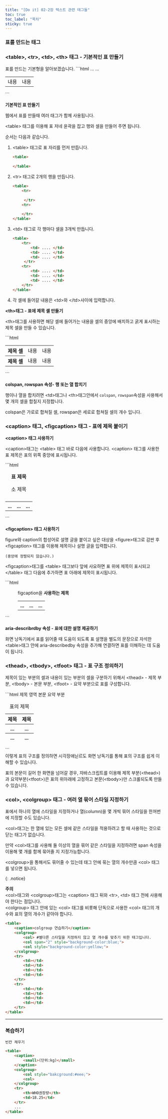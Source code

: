 ```yaml
---
title: "[Do it] 02-2장 텍스트 관련 태그들"
toc: true
toc_label: "목차"
sticky: true
---
```


### 표를 만드는 태그

### \<table>, \<tr>, \<td>, \<th> 태그 - 기본적인 표 만들기

<div class="notice" markdown="1">
표를 만드는 기본형을 알아보겠습니다.
```html
<table>
    <tr>
        <td>내용</td>
        <td>내용</td>
        ...
    </tr>
    ...
</table>
```
</div>

**기본적인 표 만들기**

웹에서 표를 만들때 여러 태그가 함께 사용됩니다. 

\<table> 태그를 이용해 표 저네 윤곽을 잡고 행와 셀을 만들어 주면 됩니다.

순서는 다음과 같습니다.

1. \<table> 태그로 표 자리를 먼저 만듭니다.

   ```html
   <table>
       
   </table>
   ```

2. \<tr> 태그로 2개의 행을 만듭니다.

   ```html
   <table>
       <tr>
       
      	</tr>
       <tr>
       
       </tr>
   </table>
   ```

   

3. \<td> 태그로 각 행마다 셀을 3개씩 만듭니다.

   ```html
   <table>
       <tr>
           <td> .... </td>
           <td> .... </td>
           <td> .... </td>    
      	</tr>
       <tr>
           <td> .... </td>
           <td> .... </td>
           <td> .... </td>  
       </tr>
   </table>
   ```

4. 각 셀에 들어갈 내용은 \<td>와 \</td>사이에 입력합니다.



**\<th>태그 - 표에 제목 셀 만들기**

\<th>태그를 사용하면 해당 셀에 들어가는 내용을 셀의 중앙에 배치하고 굵게 표시하는 제목 셀을 만들 수 있습니다.

<div class="notice" markdown="1">
```html
<table>
    <tr>
        <th>제목 셀</th>
        <td>내용</td>
        <td>내용</td>   
    </tr>
    <tr>
        <th>제목 셀</th>
        <td>내용</td>
        <td>내용</td>
    </tr>
</table>
```
</div>    

**colspan, rowspan 속성- 행 또는 열 합치기**

행이나 열을 합치려면 \<td>태그나 \<th>태그안에서 `colspan`, `rowspan`속성을 사용해서 몇 개의 셀을 합칠지 지정합니다.

colspan은 가로로 합쳐질 셀, rowspan은 세로로 합쳐질 셀의 개수 입니다.



### \<caption> 태그, \<figcaption> 태그 - 표에 제목 붙이기

**\<caption>  태그 사용하기**

\<caption>태그는 \<table> 태그 바로 다음에 사용합니다. \<caption> 태그를 사용한 표 제목은 표의 위쪽 중앙에 표시됩니다.

<div class="notice" markdown="1">
```html
<table>
    <caption><strong>표 제목</strong><p>
        소 제목
        </p></caption>
    <tr>
        <th>...</th>
        <th>...</th>
        <th>...</th>
    </tr>
</table>
```
</div>





**\<figcaption> 태그 사용하기**

figure와 caption의 합성어로 설명 글을 붙이고 싶은 대상을 \<figure>태그로 감싼 후 \<figcaption> 태그를 이용해 제목이나 설명 글을 입력합니다. 

`(중앙에 정렬되지 않습니다.)`

\<figcaption>태그를  \<table> 태그보다 앞에 사요하면 표 위에 제목이 표시되고 \</table> 태그 다음에 추가하면 표 아래에 제목이 표시됩니다.

<div class="notice" markdown="1">
```html
<figure>    
	<figcaption>
    	<p>
        	figcaption을 <b> 사용하는 제목</b>
    	</p>
    </figcaption>
	<table>
    	<tr>
			<th>...</th>
        	<th>...</th>
        	<th>...</th>
    	</tr>
    </table>
</figure>
```
</div>

**aria-describrdby 속성 - 표에 대한 설명 제공하기**

화면 낭독기에서 표를 읽어줄 때 도움이 되도록 표 설명을 별도의 문장으로 자석한 \<table>태그 안에 aria-describedby 속성을 추가해 연결하면 표를 이해하는 데 도움이 됩니다. 



### \<thead>, \<tbody>, \<tfoot> 태그 -  표 구조 정의하기

제목이 있는 부분의 셀과 내용이 있는 부분의 셀을 구분하기 위해서 \<thead> - 제목 부분, \<tbody> - 본문 부분, \<tfoot> - 요약 부분으로 표를 구성합니다.

<div class="notice" markdown="1">
```html
<table>
    <caption>표의 제목</caption>
	<thead>
    	<tr>제목 영역
            <th>제목</th>
            <th>제목</th>
        </tr>        
	</thead>
	<tbody>
    	<tr>본문
        <th>...</th>
        <th>...</th>
        </tr>    
	</tbody>
	<tfoot>
    	<tr>요약 부분
        <th>...</th>
        <th>...</th>
        </tr>
	</tfoot>
</table>
```
</div>
이렇게 표의 구조를 정의하면 시각장애닏르도 화면 낭독기를 통해 표의 구조를 쉽게 이해할 수 있습니다. 

표의 본문이 길어 한 화면을 넘어갈 경우, 자바스크립트를 이용해 제목 부분(\<thead>)과 요약부분(\<tfoot>)은 표의 위아래에 고정하고 본문(\<tbody>)만 스크롤되도록 만들 수 있습니다.

### \<col>, \<colgroup> 태그 - 여러 열 묶어 스타일 지정하기

표에서 하나의 열에 스타일을 지정하거나 열(column)을 몇 개씩 묶어 스타일을 한꺼번에 지정할 수도 있습니다.

\<col>태그는 한 열에 있는 모든 셀에 같은 스타일을 적용하려고 할 때 사용하는 것으로 닫는 태그가 없습니다.

만약 \<col>태그를 사용해 둘 이상의 열을 묶어 같은 스타일을 지정하려면  span 속성을 이용해 몇 개를 함께 묶어줄 지 지정가능합니다.

 \<colgroup>을 통해서도 묶어줄 수 있는데 태그 안에 묶는 열의 개수만큼 \<col> 태그를 넣으면 됩니다.

{: .notice}

**주의** <br>\<col>태그와 \<colgroup>태그는 \<caption> 태그 뒤와 \<tr>, \<td> 태그 전에 사용해야 한다는 점입니다.<br>\<colgroup> 태그 안에 있는 \<col> 태그를 비롯해 단독으로 사용한 \<col> 태그의 개수와 표의 열의 개수가 같아야 합니다.

```html
<table>
    <caption>colgroup 연습하기</caption>
    <colgroup>
        <col> #별다른 스타일을 지정하지 않고 열 개수를 맞추기 위한 태그입니다.
        <col span="2" style="background-color:blue;">
        <col style="background-color:yellow;">
    </colgroup>
    <tr>
        <td></td>
        <td></td>
        <td></td>
        <td></td>
    </tr>
    <tr>
        <td></td>
        <td></td>
        <td></td>
        <td></td>
    </tr>
</table>
```

---

### 복습하기

`빈칸 채우기`

```html
<table>
    <caption>
        <small>(단위:kg)</small>
    </caption>
    <colgroup>
        <col style="bakcground:#eee;">
        <col>
    </colgroup>
    <tr>
        <th>WHO권장량</th>
        <td>18.25</td>
    </tr>
    ...
</table>
```

